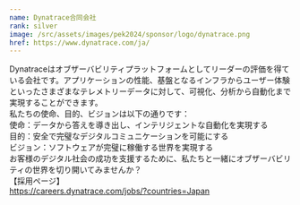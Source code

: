 ```yaml
---
name: Dynatrace合同会社
rank: silver
image: /src/assets/images/pek2024/sponsor/logo/dynatrace.png
href: https://www.dynatrace.com/ja/
---
```


Dynatraceはオブザーバビリティプラットフォームとしてリーダーの評価を得ている会社です。アプリケーションの性能、基盤となるインフラからユーザー体験といったさまざまなテレメトリーデータに対して、可視化、分析から自動化まで実現することができます。  
私たちの使命、目的、ビジョンは以下の通りです：  
使命：データから答えを導き出し、インテリジェントな自動化を実現する  
目的：安全で完璧なデジタルコミュニケーションを可能にする  
ビジョン：ソフトウェアが完璧に稼働する世界を実現する  
お客様のデジタル社会の成功を支援するために、私たちと一緒にオブザーバビリティの世界を切り開いてみませんか？  
【採用ページ】  
https://careers.dynatrace.com/jobs/?countries=Japan
